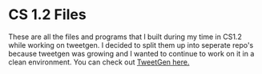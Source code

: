 # CS 1.2 Files

These are all the files and programs that I built during my time in CS1.2 while working on tweetgen. I decided to split them up into seperate repo's because tweetgen was growing and I wanted to continue to work on it in a clean environment. You can check out [TweetGen here.]('http://github.com/tempor1s/tweetgen')